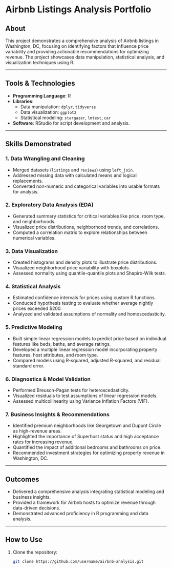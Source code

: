 # Airbnb Listings Analysis Portfolio

## About
This project demonstrates a comprehensive analysis of Airbnb listings in Washington, DC, focusing on identifying factors that influence price variability and providing actionable recommendations for optimizing revenue. The project showcases data manipulation, statistical analysis, and visualization techniques using R.

---

## Tools & Technologies
- **Programming Language**: R
- **Libraries**:
  - Data manipulation: `dplyr`, `tidyverse`
  - Data visualization: `ggplot2`
  - Statistical modeling: `stargazer`, `lmtest`, `car`
- **Software**: RStudio for script development and analysis.

---

## Skills Demonstrated
### **1. Data Wrangling and Cleaning**
- Merged datasets (`listings` and `reviews`) using `left_join`.
- Addressed missing data with calculated means and logical replacements.
- Converted non-numeric and categorical variables into usable formats for analysis.

### **2. Exploratory Data Analysis (EDA)**
- Generated summary statistics for critical variables like price, room type, and neighborhoods.
- Visualized price distributions, neighborhood trends, and correlations.
- Computed a correlation matrix to explore relationships between numerical variables.

### **3. Data Visualization**
- Created histograms and density plots to illustrate price distributions.
- Visualized neighborhood price variability with boxplots.
- Assessed normality using quantile-quantile plots and Shapiro-Wilk tests.

### **4. Statistical Analysis**
- Estimated confidence intervals for prices using custom R functions.
- Conducted hypothesis testing to evaluate whether average nightly prices exceeded $200.
- Analyzed and validated assumptions of normality and homoscedasticity.

### **5. Predictive Modeling**
- Built simple linear regression models to predict price based on individual features like beds, baths, and average ratings.
- Developed a multiple linear regression model incorporating property features, host attributes, and room type.
- Compared models using R-squared, adjusted R-squared, and residual standard error.

### **6. Diagnostics & Model Validation**
- Performed Breusch-Pagan tests for heteroscedasticity.
- Visualized residuals to test assumptions of linear regression models.
- Assessed multicollinearity using Variance Inflation Factors (VIF).

### **7. Business Insights & Recommendations**
- Identified premium neighborhoods like Georgetown and Dupont Circle as high-revenue areas.
- Highlighted the importance of Superhost status and high acceptance rates for increasing revenue.
- Quantified the impact of additional bedrooms and bathrooms on price.
- Recommended investment strategies for optimizing property revenue in Washington, DC.

---

## Outcomes
- Delivered a comprehensive analysis integrating statistical modeling and business insights.
- Provided a framework for Airbnb hosts to optimize revenue through data-driven decisions.
- Demonstrated advanced proficiency in R programming and data analysis.

---

## How to Use
1. Clone the repository:
   ```bash
   git clone https://github.com/username/airbnb-analysis.git
